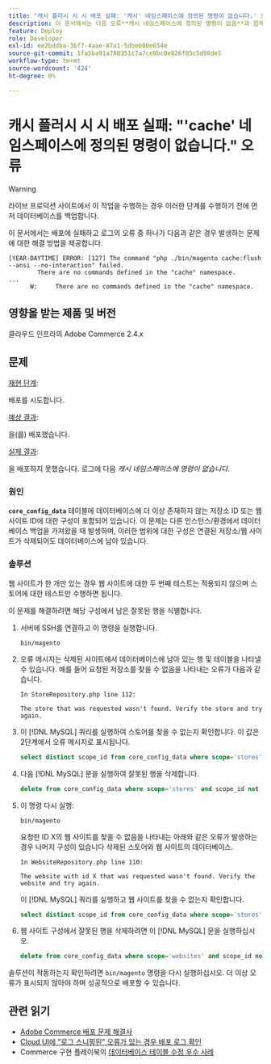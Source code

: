 ```yaml
---
title: "캐시 플러시 시 시 배포 실패: '캐시' 네임스페이스에 정의된 명령이 없습니다.' 오류"
description: 이 문서에서는 다음 오류**캐시 네임스페이스에 정의된 명령이 없음**과 함께 배포가 실패하는 경우의 문제에 대한 해결 방법을 제공합니다.
feature: Deploy
role: Developer
exl-id: ee2bddba-36f7-4aae-87a1-5dbeb80e654e
source-git-commit: 1fa5ba91a788351c7a7ce8bc0e826f05c5d98de5
workflow-type: tm+mt
source-wordcount: '424'
ht-degree: 0%

---
```



# 캐시 플러시 시 시 배포 실패: &quot;&#39;cache&#39; 네임스페이스에 정의된 명령이 없습니다.&quot; 오류

>[!WARNING]
>
>라이브 프로덕션 사이트에서 이 작업을 수행하는 경우 이러한 단계를 수행하기 전에 먼저 데이터베이스를 백업합니다.

이 문서에서는 배포에 실패하고 로그의 오류 중 하나가 다음과 같은 경우 발생하는 문제에 대한 해결 방법을 제공합니다.

```
[YEAR-DAYTIME] ERROR: [127] The command "php ./bin/magento cache:flush --ansi --no-interaction" failed.
        There are no commands defined in the "cache" namespace.
...
      W:     There are no commands defined in the "cache" namespace.
```

## 영향을 받는 제품 및 버전

클라우드 인프라의 Adobe Commerce 2.4.x

## 문제

<u>재현 단계</u>:

배포를 시도합니다.

<u>예상 결과</u>:

을(를) 배포했습니다.

<u>실제 결과</u>:

을 배포하지 못했습니다. 로그에 다음 *캐시 네임스페이스에 명령이 없습니다*.

### 원인

**`core_config_data`** 테이블에 데이터베이스에 더 이상 존재하지 않는 저장소 ID 또는 웹 사이트 ID에 대한 구성이 포함되어 있습니다. 이 문제는 다른 인스턴스/환경에서 데이터베이스 백업을 가져왔을 때 발생하며, 이러한 범위에 대한 구성은 연결된 저장소/웹 사이트가 삭제되어도 데이터베이스에 남아 있습니다.

### 솔루션

웹 사이트가 한 개만 있는 경우 웹 사이트에 대한 두 번째 테스트는 적용되지 않으며 스토어에 대한 테스트만 수행하면 됩니다.

이 문제를 해결하려면 해당 구성에서 남은 잘못된 행을 식별합니다.

1. 서버에 SSH를 연결하고 이 명령을 실행합니다.

   `bin/magento`

1. 오류 메시지는 삭제된 사이트에서 데이터베이스에 남아 있는 행 및 테이블을 나타낼 수 있습니다. 예를 들어 요청된 저장소를 찾을 수 없음을 나타내는 오류가 다음과 같습니다.

   ```...
   In StoreRepository.php line 112:
   
   The store that was requested wasn't found. Verify the store and try again.
   ```

1. 이 [!DNL MySQL] 쿼리를 실행하여 스토어를 찾을 수 없는지 확인합니다. 이 값은 2단계에서 오류 메시지로 표시됩니다.

   ```sql
   select distinct scope_id from core_config_data where scope='stores' and scope_id not in (select store_id from store);
   ```

1. 다음 [!DNL MySQL] 문을 실행하여 잘못된 행을 삭제합니다.

   ```sql
   delete from core_config_data where scope='stores' and scope_id not in (select store_id from store);
   ```

1. 이 명령 다시 실행:

   `bin/magento`

   요청한 ID X의 웹 사이트를 찾을 수 없음을 나타내는 아래와 같은 오류가 발생하는 경우 나머지 구성이 있습니다        삭제된 스토어와 웹 사이트의 데이터베이스.

   ```
   In WebsiteRepository.php line 110:
   
   The website with id X that was requested wasn't found. Verify the website and try again.
   ```

   이 [!DNL MySQL] 쿼리를 실행하고 웹 사이트를 찾을 수 없는지 확인합니다.

   ```sql
   select distinct scope_id from core_config_data where scope='stores' and scope_id not in (select store_id from store);
   ```

1. 웹 사이트 구성에서 잘못된 행을 삭제하려면 이 [!DNL MySQL] 문을 실행하십시오.

   ```sql
   delete from core_config_data where scope='websites' and scope_id not in (select website_id from store_website);
   ```

솔루션이 작동하는지 확인하려면 `bin/magento` 명령을 다시 실행하십시오. 더 이상 오류가 표시되지 않아야 하며 성공적으로 배포할 수 있습니다.

## 관련 읽기

* [Adobe Commerce 배포 문제 해결사](https://experienceleague.adobe.com/en/docs/commerce-knowledge-base/kb/troubleshooting/deployment/magento-deployment-troubleshooter)
* [Cloud UI에 &quot;로그 스니핑된&quot; 오류가 있는 경우 배포 로그 확인](https://experienceleague.adobe.com/en/docs/commerce-knowledge-base/kb/troubleshooting/miscellaneous/checking-deployment-log-if-the-cloud-ui-shows-log-snipped-error)
* Commerce 구현 플레이북의 [데이터베이스 테이블 수정 우수 사례](https://experienceleague.adobe.com/en/docs/commerce-operations/implementation-playbook/best-practices/development/modifying-core-and-third-party-tables#why-adobe-recommends-avoiding-modifications)
